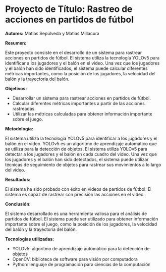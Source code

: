 # Proyecto de Título: Rastreo de acciones en partidos de fútbol

**Autores:** Matías Sepúlveda y Matías Millacura

**Resumen:**

Este proyecto consiste en el desarrollo de un sistema para rastrear acciones en partidos de fútbol. El sistema utiliza la tecnología YOLOv5 para identificar a los jugadores y el balón en el video. Una vez que los jugadores y el balón han sido identificados, el sistema puede calcular diferentes métricas importantes, como la posición de los jugadores, la velocidad del balón y la trayectoria del balón.

**Objetivos:**

* Desarrollar un sistema para rastrear acciones en partidos de fútbol.
* Calcular diferentes métricas importantes a partir de las acciones rastreadas.
* Utilizar las métricas calculadas para obtener información importante sobre el juego.

**Metodología:**

El sistema utiliza la tecnología YOLOv5 para identificar a los jugadores y el balón en el video. YOLOv5 es un algoritmo de aprendizaje automático que se utiliza para la detección de objetos. El sistema utiliza YOLOv5 para detectar a los jugadores y el balón en cada cuadro del video. Una vez que los jugadores y el balón han sido detectados, el sistema puede utilizar técnicas de seguimiento de objetos para rastrear sus movimientos a lo largo del video.

**Resultados:**

El sistema ha sido probado con éxito en videos de partidos de fútbol. El sistema es capaz de rastrear con precisión las acciones en el video.

**Conclusión:**

El sistema desarrollado es una herramienta valiosa para el análisis de partidos de fútbol. El sistema puede ser utilizado para obtener información importante sobre el juego, como la posición de los jugadores, la velocidad del balón y la trayectoria del balón.

**Tecnologías utilizadas:**

* YOLOv5: algoritmo de aprendizaje automático para la detección de objetos
* OpenCV: biblioteca de software para visión por computadora
* Python: lenguaje de programación para ciencias de la computación


